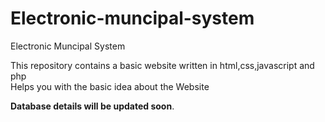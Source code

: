 # Electronic-muncipal-system
Electronic Muncipal System

This repository contains a basic website written in html,css,javascript and php <br>
Helps you with the basic idea about the Website<br>

<b>Database details will be updated soon</b>.
